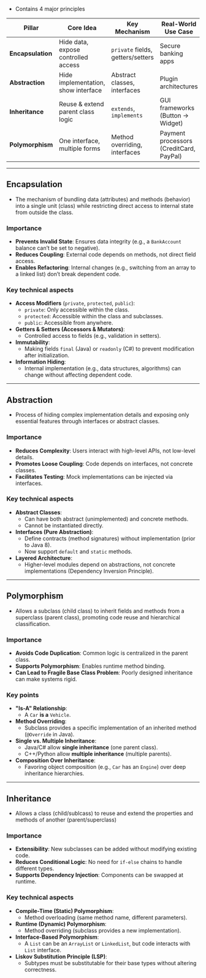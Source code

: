 - Contains 4 major principles

|Pillar|Core Idea|Key Mechanism|Real-World Use Case|
|---|---|---|---|
|**Encapsulation**|Hide data, expose controlled access|`private` fields, getters/setters|Secure banking apps|
|**Abstraction**|Hide implementation, show interface|Abstract classes, interfaces|Plugin architectures|
|**Inheritance**|Reuse & extend parent class logic|`extends`, `implements`|GUI frameworks (Button → Widget)|
|**Polymorphism**|One interface, multiple forms|Method overriding, interfaces|Payment processors (CreditCard, PayPal)|

---

## Encapsulation

- The mechanism of bundling data (attributes) and methods (behavior) into a single unit (class) while restricting direct access to internal state from outside the class.

### Importance

- **Prevents Invalid State**: Ensures data integrity (e.g., a `BankAccount` balance can’t be set to negative).
- **Reduces Coupling**: External code depends on methods, not direct field access.
- **Enables Refactoring**: Internal changes (e.g., switching from an array to a linked list) don’t break dependent code.

### Key technical aspects

- **Access Modifiers** (`private`, `protected`, `public`):
  - `private`: Only accessible within the class.
  - `protected`: Accessible within the class and subclasses.
  - `public`: Accessible from anywhere.
- **Getters & Setters (Accessors & Mutators)**:
  - Controlled access to fields (e.g., validation in setters).
- **Immutability**:
  - Making fields `final` (Java) or `readonly` (C#) to prevent modification after initialization.
- **Information Hiding**:
  - Internal implementation (e.g., data structures, algorithms) can change without affecting dependent code.

---

## Abstraction

- Process of hiding complex implementation details and exposing only essential features through interfaces or abstract classes.

### Importance

- **Reduces Complexity**: Users interact with high-level APIs, not low-level details.
- **Promotes Loose Coupling**: Code depends on interfaces, not concrete classes.
- **Facilitates Testing**: Mock implementations can be injected via interfaces.

### Key technical aspects

- **Abstract Classes**:
  - Can have both abstract (unimplemented) and concrete methods.
  - Cannot be instantiated directly.
- **Interfaces (Pure Abstraction)**:
  - Define contracts (method signatures) without implementation (prior to Java 8).
  - Now support `default` and `static` methods.
- **Layered Architecture**:
  - Higher-level modules depend on abstractions, not concrete implementations (Dependency Inversion Principle).

---

## Polymorphism

- Allows a subclass (child class) to inherit fields and methods from a superclass (parent class), promoting code reuse and hierarchical classification.

### Importance

- **Avoids Code Duplication**: Common logic is centralized in the parent class.
- **Supports Polymorphism**: Enables runtime method binding.
- **Can Lead to Fragile Base Class Problem**: Poorly designed inheritance can make systems rigid.

### Key points

- **"Is-A" Relationship**:
  - A `Car` **is a** `Vehicle`.
- **Method Overriding**:
  - Subclass provides a specific implementation of an inherited method (`@Override` in Java).
- **Single vs. Multiple Inheritance**:
  - Java/C# allow **single inheritance** (one parent class).
  - C++/Python allow **multiple inheritance** (multiple parents).
- **Composition Over Inheritance**:
  - Favoring object composition (e.g., `Car` has an `Engine`) over deep inheritance hierarchies.

---

## Inheritance

- Allows a class (child/sublcass) to reuse and extend the properties and methods of another (parent/superclass)

### Importance

- **Extensibility**: New subclasses can be added without modifying existing code.
- **Reduces Conditional Logic**: No need for `if-else` chains to handle different types.
- **Supports Dependency Injection**: Components can be swapped at runtime.

### Key technical aspects

- **Compile-Time (Static) Polymorphism**:
  - Method overloading (same method name, different parameters).
- **Runtime (Dynamic) Polymorphism**:
  - Method overriding (subclass provides a new implementation).
- **Interface-Based Polymorphism**:
  - A `List` can be an `ArrayList` or `LinkedList`, but code interacts with `List` interface.
- **Liskov Substitution Principle (LSP)**:
  - Subtypes must be substitutable for their base types without altering correctness.
